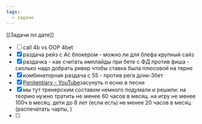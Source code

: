 ```yaml
---
tags:
  - задачи
---
```

[[Задачи по дате]]
- [ ] call 4b vs OOP 4bet
- [x] раздача рейз с Ас блокером - можно ли для блефа крупный сайз
- [x] раздачка - как считать имплайды при бете с ФД против фиша - сколько надо добрать ривер чтобы ставка была плюсовой на терне
- [x] комбинаторная раздача с 55 - против рега донк-3бет
- [x] [Penitentiary - YouTube](https://youtu.be/W8_JdYDiBO0)засунуть п есню в песни
- [x] мы тут тренерским составом немного подумали и решили: на теорию нужно тратить не менее 60 часов в месяц. на игру не менее 100ч в месяц. дети до 8 лет (если есть) не менее 20 часов в месяц (распечатать чарты, )
- [ ] 